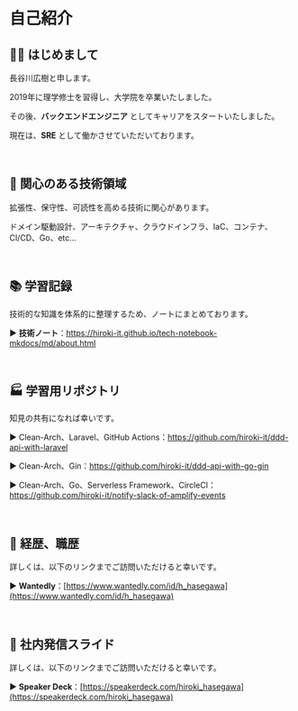 # 自己紹介

## 👋🏻 はじめまして

長谷川広樹と申します。

2019年に理学修士を習得し、大学院を卒業いたしました。

その後、**バックエンドエンジニア** としてキャリアをスタートいたしました。

現在は、**SRE** として働かさせていただいております。

<br>

## 🎯 関心のある技術領域

拡張性、保守性、可読性を高める技術に関心があります。

ドメイン駆動設計、アーキテクチャ、クラウドインフラ、IaC、コンテナ、CI/CD、Go、etc...

<br>

## 📚 学習記録

技術的な知識を体系的に整理するため、ノートにまとめております。

▶ **技術ノート**：https://hiroki-it.github.io/tech-notebook-mkdocs/md/about.html

<br>

## 🏭 学習用リポジトリ

知見の共有になれば幸いです。

▶ Clean-Arch、Laravel、GitHub Actions：https://github.com/hiroki-it/ddd-api-with-laravel

▶ Clean-Arch、Gin：https://github.com/hiroki-it/ddd-api-with-go-gin

▶ Clean-Arch、Go、Serverless Framework、CircleCI：https://github.com/hiroki-it/notify-slack-of-amplify-events

<br>

## 💼 経歴、職歴

詳しくは、以下のリンクまでご訪問いただけると幸いです。

▶ **Wantedly**：[https://www.wantedly.com/id/h_hasegawa](https://www.wantedly.com/id/h_hasegawa)

<br>

## 📢 社内発信スライド

詳しくは、以下のリンクまでご訪問いただけると幸いです。

▶ **Speaker Deck**：[https://speakerdeck.com/hiroki_hasegawa](https://speakerdeck.com/hiroki_hasegawa)
